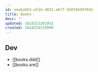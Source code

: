 ```yaml
---
id: eeaba8d3-e53d-4832-a877-45019449703d
title: Books
desc: ''
updated: 1618323201953
created: 1618319119999
---
```


## Dev

* [[books.ddd]]
* [[books.sre]]
